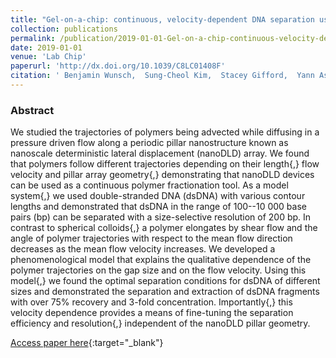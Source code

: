 ```yaml
---
title: "Gel-on-a-chip: continuous, velocity-dependent DNA separation using nanoscale lateral displacement"
collection: publications
permalink: /publication/2019-01-01-Gel-on-a-chip-continuous-velocity-dependent-DNA-separation-using-nanoscale-lateral-displacement
date: 2019-01-01
venue: 'Lab Chip'
paperurl: 'http://dx.doi.org/10.1039/C8LC01408F'
citation: ' Benjamin Wunsch,  Sung-Cheol Kim,  Stacey Gifford,  Yann Astier,  Chao Wang,  Robert Bruce,  Jyotica Patel,  Elizabeth Duch,  Simon Dawes,  Gustavo Stolovitzky,  Joshua Smith, &quot;Gel-on-a-chip: continuous, velocity-dependent DNA separation using nanoscale lateral displacement.&quot; Lab Chip, 2019.'
---
```

### Abstract

We studied the trajectories of polymers being advected while diffusing in a pressure driven flow along a periodic pillar nanostructure known as nanoscale deterministic lateral displacement (nanoDLD) array. We found that polymers follow different trajectories depending on their length{,} flow velocity and pillar array geometry{,} demonstrating that nanoDLD devices can be used as a continuous polymer fractionation tool. As a model system{,} we used double-stranded DNA (dsDNA) with various contour lengths and demonstrated that dsDNA in the range of 100--10 000 base pairs (bp) can be separated with a size-selective resolution of 200 bp. In contrast to spherical colloids{,} a polymer elongates by shear flow and the angle of polymer trajectories with respect to the mean flow direction decreases as the mean flow velocity increases. We developed a phenomenological model that explains the qualitative dependence of the polymer trajectories on the gap size and on the flow velocity. Using this model{,} we found the optimal separation conditions for dsDNA of different sizes and demonstrated the separation and extraction of dsDNA fragments with over 75% recovery and 3-fold concentration. Importantly{,} this velocity dependence provides a means of fine-tuning the separation efficiency and resolution{,} independent of the nanoDLD pillar geometry.

[Access paper here](http://dx.doi.org/10.1039/C8LC01408F){:target="_blank"}
